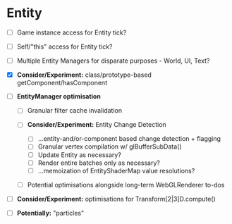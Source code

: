 # Entity

- [ ] Game instance access for Entity tick?

- [ ] Self/"this" access for Entity tick?

- [ ] Multiple Entity Managers for disparate purposes - World, UI, Text?

- [x] **Consider/Experiment:** class/prototype-based getComponent/hasComponent

- [ ] **EntityManager optimisation**
    - [ ] Granular filter cache invalidation
    
    - [ ] **Consider/Experiment:** Entity Change Detection
        - [ ] ...entity-and/or-component based change detection + flagging
        - [ ] Granular vertex compilation w/ glBufferSubData()
        - [ ] Update Entity as necessary?
        - [ ] Render entire batches only as necessary?
        - [ ] ...memoization of EntityShaderMap value resolutions?

    - [ ] Potential optimisations alongside long-term WebGLRenderer to-dos

- [ ] **Consider/Experiment:** optimisations for Transform[2|3]D.compute()

- [ ] **Potentially:** "particles"
